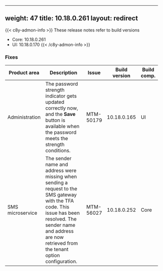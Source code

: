 
---
weight: 47
title: 10.18.0.261
layout: redirect
---

{{< c8y-admon-info >}}
These release notes refer to build versions
- Core: 10.18.0.261
- UI: 10.18.0.170
{{< /c8y-admon-info >}}


### Fixes

<table>
<colgroup>
<col style="width: 15%;">
<col style="width:50%;">
<col style="width: 10%;">
<col style="width: 12%;">
<col style="width: 13%;">
</colgroup>
<thead><tr>
<th>
Product area</th>
<th>
Description</th>
<th>
Issue</th>
<th>
Build version</th>
<th>Build comp.</th>
</tr>
</thead><tbody>

<tr>
<td>Administration</td>
<td>The password strength indicator gets updated correctly now, and the <b>Save</b> button is available when the password meets the strength conditions.</td>
<td>MTM-50179</td>
<td>10.18.0.165</td>
<td>UI</td>
</tr>

<tr>
<td>SMS microservice</td>
<td>The sender name and address were missing when sending a request to the SMS gateway with the TFA code. This issue has been resolved. The sender name and address are now retrieved from the tenant option configuration.</td>
<td>MTM-56027</td>
<td>10.18.0.252</td>
<td>Core</td>
</tr>

</tbody></table>
